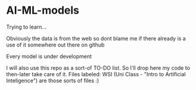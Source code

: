 # AI-ML-models
Trying to learn... 

Obviously the data is from the web so dont blame me if there already is a use of it somewhere out there on github

Every model is under development

I will also use this repo as a sort-of TO-DO list. So I'll drop here my code to then-later take care of it. Files labeled: WSI (Uni Class - "Intro to Artificial Inteligence") are those sorts of files :)
